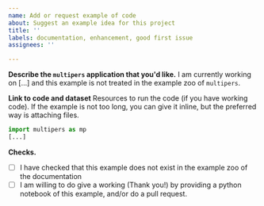 ```yaml
---
name: Add or request example of code
about: Suggest an example idea for this project
title: ''
labels: documentation, enhancement, good first issue
assignees: ''

---
```


**Describe the `multipers` application that you'd like.**
I am currently working on [...] and this example is not treated in the example zoo of `multipers`.

**Link to code and dataset**
Resources to run the code (if you have working code). 
If the example is not too long, you can give it inline, 
but the preferred way is attaching files.
```python
import multipers as mp
[...]
```

**Checks.**
 - [ ] I have checked that this example does not exist in the example zoo of the documentation
 - [ ] I am willing to do give a working  (Thank you!) by providing a python notebook of this example, and/or do a pull request.
